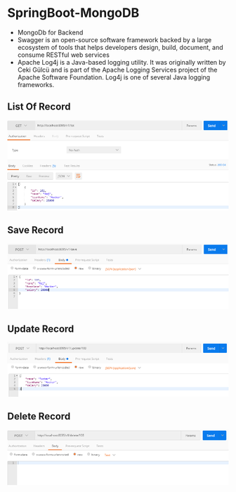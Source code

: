 # SpringBoot-MongoDB
  - MongoDb for Backend
  - Swagger is an open-source software framework backed by a large ecosystem of tools that helps developers design, build, document, and consume RESTful web services
  - Apache Log4j is a Java-based logging utility. It was originally written by Ceki Gülcü and is part of the Apache Logging Services project of the Apache Software Foundation. Log4j is one of several Java logging frameworks.
## List Of Record
![List](https://github.com/raj-savaj/SpringBoot-MongoDB/blob/master/SC%20MongoDB/list.PNG?raw=true)
## Save Record
![List](https://github.com/raj-savaj/SpringBoot-MongoDB/blob/master/SC%20MongoDB/save.PNG?raw=true)
## Update Record
![List](https://github.com/raj-savaj/SpringBoot-MongoDB/blob/master/SC%20MongoDB/update.PNG?raw=true)
## Delete Record
![List](https://github.com/raj-savaj/SpringBoot-MongoDB/blob/master/SC%20MongoDB/delete.PNG?raw=true)
